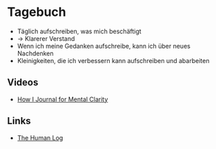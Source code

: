 # Tagebuch

- Täglich aufschreiben, was mich beschäftigt
- -> Klarerer Verstand
- Wenn ich meine Gedanken aufschreibe, kann ich über neues Nachdenken
- Kleinigkeiten, die ich verbessern kann aufschreiben und abarbeiten

## Videos

- [How I Journal for Mental Clarity](https://www.youtube.com/watch?v=rfeADdY1rHw&feature=share)

## Links

- [The Human Log](https://neilkakkar.com/the-human-log.html)

